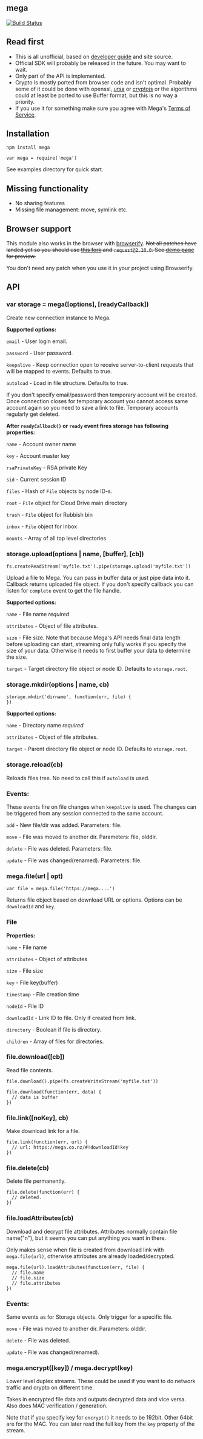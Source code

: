 mega
------
[![Build Status](https://travis-ci.org/pine613/mega.svg?branch=master)](https://travis-ci.org/pine613/mega)

## Read first

- This is all unofficial, based on [developer guide](https://mega.co.nz/#developers) and site source.
- Official SDK will probably be released in the future. You may want to wait.
- Only part of the API is implemented.
- Crypto is mostly ported from browser code and isn't optimal. Probably some of it could be done with openssl, [ursa](https://github.com/Obvious/ursa) or [cryptojs](https://github.com/gwjjeff/cryptojs.git) or the algorithms could at least be ported to use Buffer format, but this is no way a priority.
- If you use it for something make sure you agree with Mega's [Terms of Service](https://mega.co.nz/#terms).


## Installation

```
npm install mega
```

```
var mega = require('mega')
```

See examples directory for quick start.

## Missing functionality

- No sharing features
- Missing file management: move, symlink etc.

## Browser support

This module also works in the browser with [browserify](https://github.com/substack/node-browserify). ~~Not all patches have landed yet so you should use [this fork](https://github.com/tonistiigi/node-browserify) and `request@2.10.0`. See [demo page](http://tonistiigi.github.com/mega/) for preview.~~

You don't need any patch when you use it in your project using Browserify.

## API

### var storage = mega([options], [readyCallback])

Create new connection instance to Mega.

**Supported options:**

`email` - User login email.

`password` - User password.

`keepalive` - Keep connection open to receive server-to-client requests that will be mapped to events. Defaults to true.

`autoload` - Load in file structure. Defaults to true.


If you don't specify email/password then temporary account will be created. Once connection closes for temporary account you cannot access same account again so you need to save a link to file. Temporary accounts regularly get deleted.

**After `readyCallback()` or `ready` event fires storage has following properties:**

`name` - Account owner name

`key` - Account master key

`rsaPrivateKey` - RSA private Key

`sid` - Current session ID

`files` - Hash of `File` objects by node ID-s.

`root` - `File` object for Cloud Drive main directory

`trash` - `File` object for Rubbish bin

`inbox` - `File` object for Inbox

`mounts` - Array of all top level directories

### storage.upload(options | name, [buffer], [cb])

```
fs.createReadStream('myfile.txt').pipe(storage.upload('myfile.txt'))
```

Upload a file to Mega. You can pass in buffer data or just pipe data into it. Callback returns uploaded file object. If you don't specify callback you can listen for `complete` event to get the file handle.

**Supported options:**

`name` - File name *required*

`attributes` - Object of file attributes.

`size` - File size. Note that because Mega's API needs final data length before uploading can start, streaming only fully works if you specify the size of your data. Otherwise it needs to first buffer your data to determine the size.

`target` - Target directory file object or node ID. Defaults to `storage.root`.


### storage.mkdir(options | name, cb)

```
storage.mkdir('dirname', function(err, file) {
})
```

**Supported options:**

`name` - Directory name *required*

`attributes` - Object of file attributes.

`target` - Parent directory file object or node ID. Defaults to `storage.root`.



### storage.reload(cb)

Reloads files tree. No need to call this if `autoload` is used.


### Events:

These events fire on file changes when `keepalive` is used. The changes can be triggered from any session connected to the same account.

`add` - New file/dir was added. Parameters: file.

`move` - File was moved to another dir. Parameters: file, olddir.

`delete` - File was deleted. Parameters: file.

`update` - File was changed(renamed). Parameters: file.


### mega.file(url | opt)

```
var file = mega.file('https://mega....')
```

Returns file object based on download URL or options. Options can be `downloadId` and `key`.

### File

**Properties:**

`name` - File name

`attributes` - Object of attributes

`size` - File size

`key` - File key(buffer)

`timestamp` - File creation time

`nodeId` - File ID

`downloadId` - Link ID to file. Only if created from link.

`directory` - Boolean if file is directory.

`children` - Array of files for directories.

### file.download([cb])

Read file contents.

```
file.download().pipe(fs.createWriteStream('myfile.txt'))

file.download(function(err, data) {
  // data is buffer
})
```

### file.link([noKey], cb)

Make download link for a file.

```
file.link(function(err, url) {
  // url: https://mega.co.nz/#!downloadId!key
})
```

### file.delete(cb)

Delete file permanently.

```
file.delete(function(err) {
  // deleted.
})
```

### file.loadAttributes(cb)

Download and decrypt file attributes. Attributes normally contain file name("n"), but it seems you can put anything you want in there.

Only makes sense when file is created from download link with `mega.file(url)`, otherwise attributes are already loaded/decrypted.

```
mega.file(url).loadAttributes(function(err, file) {
  // file.name
  // file.size
  // file.attributes
})
```


### Events:

Same events as for Storage objects. Only trigger for a specific file.

`move` - File was moved to another dir. Parameters: olddir.

`delete` - File was deleted.

`update` - File was changed(renamed).


### mega.encrypt([key]) / mega.decrypt(key)

Lower level duplex streams. These could be used if you want to do network traffic and crypto on different time.

Takes in encrypted file data and outputs decrypted data and vice versa. Also does MAC verification / generation.

Note that if you specify key for `encrypt()` it needs to be 192bit. Other 64bit are for the MAC. You can later read the full key from the `key` property of the stream.